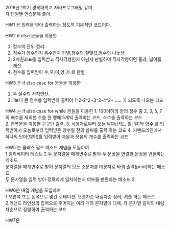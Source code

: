 2018년 1학기 경북대학교 자바프로그래밍 강의  
각 단원별 연습문제 풀이.

  HW1 은 입력을 받아 출력하는 정도의 기본적인 코드이다. 
  
  HW2 if else 문들을 이용한
   1. 정수의 단위 정리.  
   2. 정수가 양수인지 음수인지 판별,정수의 절댓값,정수의 나눗셈  
   3. 2차원좌표를 입력받고 직사각형인지 아닌지 판별하여 직사각형이면 둘레, 넓이를 계산  
   4. 점수를 입력받아 수,우,미,양,가 로 판별  
  
  HW3 은 if else case for 문들을 이용한  
   1. 두 실수의 사칙연산.
   2. 1보다 큰 정수를 입력받아 출력이 1^2-2^2+3^2-4^2+ ..... 가 되도록 나오는 코드       
  
  HW4 는  if else case for while 문들을 이용한 
    1. 100이하의 양의 정수 중 2, 3, 5, 7의 배수를 제외한 수를 한 행에 5개씩 출력하는 코드, 소수를 출력하는 코드  
    2. 반복문을 이용한 구구단 출력.
    3. 사용자로부터 오늘 날짜(년도, 월, 일)와 양수 를 입력받아서 오늘로부터 입력받은 양수일 전의 날짜를 출력 하는 코드 
    4. 커맨드라인에서 하나의 단어(영어)를 입력받아 자음과 모음의 개수를 출력하는 코드 
 
  HW5 는 클래스 필드 메소드 개념을 도입하여  
    1.엘리베이터 테스트
    2.두 문자열을 매개변수로 받아 두 문장을 연결한 문장을 반환하는 메소드  
    문자열을 매개변수로 받아 문자열의 모든 소문자를 대문자로 바꿔 출력(print)하는 메소드  
    두 문자열을 입력 받아 정확하게 일치하는지 여부를 반환하는 메소드
    3.
 
  HW6은 배열 개념을 도입하여   
    1.오른쪽 또는 왼쪽으로 몇칸 로테이션, 오름차순 내림차순 정리, 셔플 하는 메소드  
    2.커맨드 라인상의 입력으로 주어지는 여러 개의 문자열에 대해, 각 문자열 길이의 내림차순으로 정렬하여 출력하는 코드 
  
HW7은  
 

